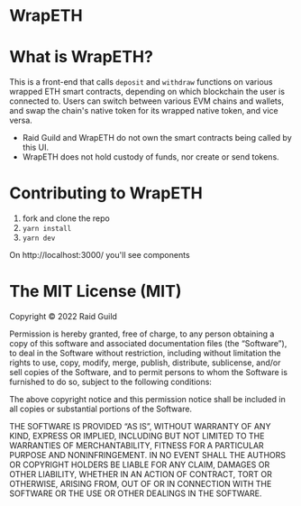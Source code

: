# WrapETH

# What is WrapETH?

This is a front-end that calls `deposit` and `withdraw` functions on various wrapped ETH smart contracts, depending on which blockchain the user is connected to. Users can switch between various EVM chains and wallets, and swap the chain's native token for its wrapped native token, and vice versa.

* Raid Guild and WrapETH do not own the smart contracts being called by this UI.
* WrapETH does not hold custody of funds, nor create or send tokens.

# Contributing to WrapETH

1. fork and clone the repo
2. `yarn install`
3. `yarn dev`

On http://localhost:3000/ you'll see components

# The MIT License (MIT)

Copyright © 2022 Raid Guild

Permission is hereby granted, free of charge, to any person obtaining a copy of this software and associated documentation files (the “Software”), to deal in the Software without restriction, including without limitation the rights to use, copy, modify, merge, publish, distribute, sublicense, and/or sell copies of the Software, and to permit persons to whom the Software is furnished to do so, subject to the following conditions:

The above copyright notice and this permission notice shall be included in all copies or substantial portions of the Software.

THE SOFTWARE IS PROVIDED “AS IS”, WITHOUT WARRANTY OF ANY KIND, EXPRESS OR IMPLIED, INCLUDING BUT NOT LIMITED TO THE WARRANTIES OF MERCHANTABILITY, FITNESS FOR A PARTICULAR PURPOSE AND NONINFRINGEMENT. IN NO EVENT SHALL THE AUTHORS OR COPYRIGHT HOLDERS BE LIABLE FOR ANY CLAIM, DAMAGES OR OTHER LIABILITY, WHETHER IN AN ACTION OF CONTRACT, TORT OR OTHERWISE, ARISING FROM, OUT OF OR IN CONNECTION WITH THE SOFTWARE OR THE USE OR OTHER DEALINGS IN THE SOFTWARE.
